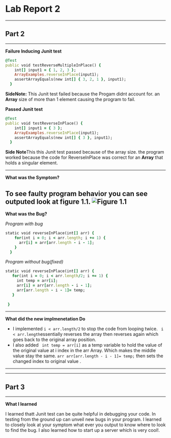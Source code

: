 # Lab Report 2 


---
## Part 2
---


**Failure Inducing Junit test**
```ruby
@Test
public void testReverseMultipleInPlace() {
    int[] input1 = { 1, 2, 3 };
    ArrayExamples.reverseInPlace(input1);
    assertArrayEquals(new int[] { 3, 2, 1 }, input1);
  }
```
**SideNote:** This Junit test failed because the Progam didnt account for. 
an **Array** size of more than 1 element causing the program to fail. 

**Passed Junit test**
```ruby
@Test
public void testReverseInPlace() {
    int[] input1 = { 3 };
    ArrayExamples.reverseInPlace(input1);
    assertArrayEquals(new int[] { 3 }, input1);
  }
```
**Side Note**This this Junit test passed because of the array size. 
the program worked because the code for ReverseInPlace was correct
for an **Array** that holds a singular element.

---
**What was the Symptom?** 


To see faulty program behavior you can see outputed look at figure 1.1. 
![Figure 1.1 ](<img width="699" alt="Screenshot 2023-04-20 at 4 33 45 PM" src="https://user-images.githubusercontent.com/125671517/234164381-a73c6a90-0c6a-4889-91a6-fde18129de32.png">
)
---
**What was the Bug?**



   *Program with bug*
```ruby
static void reverseInPlace(int[] arr) {
    for(int i = 0; i < arr.length; i += 1) {
      arr[i] = arr[arr.length - i - 1];
    }
  }
```
  *Program without bug(fixed)* 
 ```ruby
static void reverseInPlace(int[] arr) {
    for(int i = 0; i < arr.length/2; i += 1) {
      int temp = arr[i];
      arr[i] = arr[arr.length - i - 1];
      arr[arr.length - i - 1]= temp;
    }
    
  }
```
---
**What did the new implmenetation Do**

* I implemented ```i < arr.length/2``` to stop the code from looping twice. 
 ``` i < arr.length```essentially reverses the array then reverses again which goes back to the original array position.
* I also added ``` int temp = arr[i]``` as a temp variable to hold the value of the original 
value at i index in the arr Array. Which makes the middle value stay the same. ``` arr arr[arr.length - i - 1]= temp; ``` then sets the changed index to original value .
---

---
## Part 3 
---

**What I learned**

I learned thatt Junit test can be quite helpful in debugging your code. In testing from the ground up can unveil new bugs in your program. I learned to closely look at your symptom what ever you output to know where to look to find the bug. I also learned how to start up a server which is very cool!.








